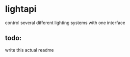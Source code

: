 # lightapi
control several different lighting systems with one interface

## todo:
write this actual readme
